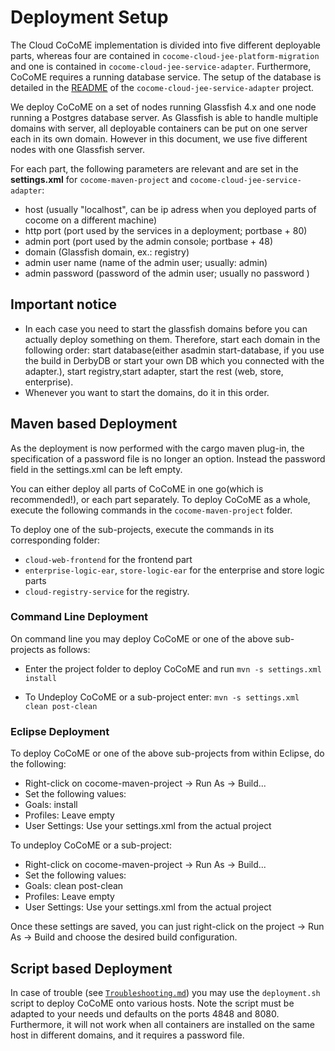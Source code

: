 # Deployment Setup

The Cloud CoCoME implementation is divided into five different deployable
parts, whereas four are contained in 
`cocome-cloud-jee-platform-migration` and one is contained in 
`cocome-cloud-jee-service-adapter`. Furthermore, CoCoME requires a
running database service. The setup of the database is detailed in the 
[README](https://github.com/cocome-community-case-study/cocome-cloud-jee-service-adapter)
of the `cocome-cloud-jee-service-adapter` project.

We deploy CoCoME on a set of nodes running Glassfish 4.x and one node
running a Postgres database server. As Glassfish is able to handle
multiple domains with server, all deployable containers can be put on
one server each in its own domain. However in this document, we use
five different nodes with one Glassfish server.

For each part, the following parameters are relevant and are set in the **settings.xml**
for `cocome-maven-project` and `cocome-cloud-jee-service-adapter`:

* host (usually "localhost", can be ip adress when you deployed parts of cocome on a different machine)
* http port (port used by the services in a deployment; portbase + 80)
* admin port (port used by the admin console; portbase + 48)
* domain (Glassfish domain, ex.:  registry)
* admin user name (name of the admin user; usually: admin)
* admin password (password of the admin user; usually no password )

## Important notice
- In each case you need to start the glassfish domains before you can actually deploy 
  something on them. Therefore, start each domain in the following order: start database(either asadmin start-database, if you use the build in DerbyDB or start your own DB which you connected with the adapter.), 
  start registry,start adapter, start the rest (web, store, enterprise).
- Whenever you want to start the domains, do it in this order.


## Maven based Deployment

As the deployment is now performed with the cargo maven plug-in, the
specification of a password file is no longer an option. Instead the password field in the 
settings.xml can be left empty.

You can either deploy all parts of CoCoME in one go(which is recommended!), or each part separately.
To deploy CoCoME as a whole, execute the following commands in the `cocome-maven-project` folder.

To deploy one of the sub-projects, execute the commands in its corresponding folder: 

 - `cloud-web-frontend` for the frontend part
 - `enterprise-logic-ear`, `store-logic-ear` for the enterprise and store logic parts 
 - `cloud-registry-service` for the registry.

### Command Line Deployment
On command line you may deploy CoCoME or one of the above sub-projects as follows:

- Enter the project folder to deploy CoCoME and run
  `mvn -s settings.xml install`
  
- To Undeploy CoCoME or a sub-project enter:
  `mvn -s settings.xml clean post-clean`
   
### Eclipse Deployment
To deploy CoCoME or one of the above sub-projects from within Eclipse, do the following:

- Right-click on cocome-maven-project -> Run As -> Build...
- Set the following values:
 - Goals: install
 - Profiles: Leave empty
 - User Settings:  Use your settings.xml from the actual project
 
To undeploy CoCoME or a sub-project:

- Right-click on cocome-maven-project -> Run As -> Build...
- Set the following values:
 - Goals: clean post-clean
 - Profiles: Leave empty
 - User Settings:  Use your settings.xml from the actual project
 
Once these settings are saved, you can just right-click on the project -> Run As -> Build
and choose the desired build configuration.

## Script based Deployment

In case of trouble (see [`Troubleshooting.md`](./Troubleshooting.md)) you may use the
`deployment.sh` script to deploy CoCoME onto various hosts. Note the
script must be adapted to your needs und defaults on the ports 4848 and
8080. Furthermore, it will not work when all containers are installed
on the same host in different domains, and it requires a password file.

